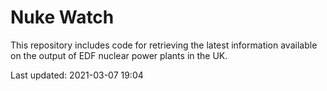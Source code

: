 # Nuke Watch

This repository includes code for retrieving the latest information available on the output of EDF nuclear power plants in the UK.

Last updated: 2021-03-07 19:04